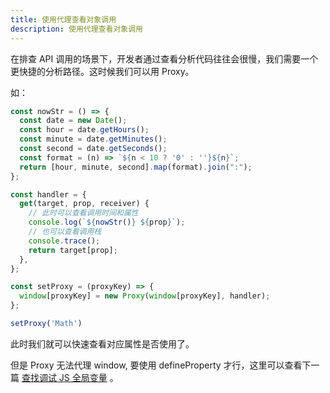 ```yaml
---
title: 使用代理查看对象调用
description: 使用代理查看对象调用
---
```


在排查 API 调用的场景下，开发者通过查看分析代码往往会很慢，我们需要一个更快捷的分析路径。这时候我们可以用 Proxy。

如：

```ts
const nowStr = () => {
  const date = new Date();
  const hour = date.getHours();
  const minute = date.getMinutes();
  const second = date.getSeconds();
  const format = (n) => `${n < 10 ? '0' : ''}${n}`;
  return [hour, minute, second].map(format).join(":");
};

const handler = {
  get(target, prop, receiver) {
    // 此时可以查看调用时间和属性
    console.log(`${nowStr()} ${prop}`);
    // 也可以查看调用栈
    console.trace();
    return target[prop];
  },
};

const setProxy = (proxyKey) => {
  window[proxyKey] = new Proxy(window[proxyKey], handler);
};
```

```ts
setProxy('Math')
```

此时我们就可以快速查看对应属性是否使用了。

但是 Proxy 无法代理 window, 要使用 defineProperty 才行，这里可以查看下一篇 [查找调试 JS 全局变量](./global-check) 。

